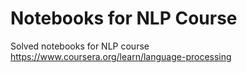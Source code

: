 # Notebooks for NLP Course
Solved notebooks for NLP course https://www.coursera.org/learn/language-processing

